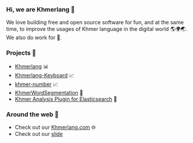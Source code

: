 ### Hi, we are Khmerlang 👋

We love building free and open source software for fun, and at the same time, to improve the usages of Khmer language in the digital world 🌎🌍🌏.
We also do work for 💸.

### Projects 📌

 - [Khmerlang](https://github.com/khmerlang?q=&type=all&language=&sort=stargazers) 📊
 - [Khmerlang-Keyboard](https://github.com/khmerlang/Khmerlang-Keyboard) 📈
 - [khmer-number](https://github.com/khmerlang/khmer-number) 📈
 - [KhmerWordSegmentation](https://github.com/RathanakSreang/KhmerWordSegmentation) 🧠
 - [Khmer Analysis Plugin for Elasticsearch](https://github.com/khmerlang/elasticsearch-analysis-khmerlang) 🧠


### Around the web 🧭

 - Check out our [Khmerlang.com](https://khmerlang.com/) 🌐
 - Check out our [slide](https://www.canva.com/design/DAFSB_J1eNM/DNzeIUO2T8IZZuyZmdqDZQ/view?utm_content=DAFSB_J1eNM&utm_campaign=designshare&utm_medium=link2&utm_source=sharebutton)
 
